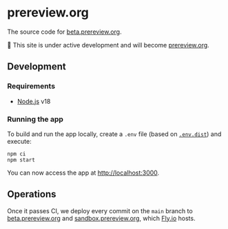 # prereview.org

The source code for [beta.prereview.org].

🌱️ This site is under active development and will become [prereview.org].

## Development

### Requirements

- [Node.js] v18

### Running the app

To build and run the app locally, create a `.env` file (based on [`.env.dist`](.env.dist)) and execute:

```shell
npm ci
npm start
```

You can now access the app at <http://localhost:3000>.

## Operations

Once it passes CI, we deploy every commit on the `main` branch to [beta.prereview.org] and [sandbox.prereview.org], which [Fly.io] hosts.

[beta.prereview.org]: https://beta.prereview.org/
[fly.io]: https://fly.io/
[node.js]: https://nodejs.org/
[prereview.org]: https://prereview.org/
[sandbox.prereview.org]: https://sandbox.prereview.org/
